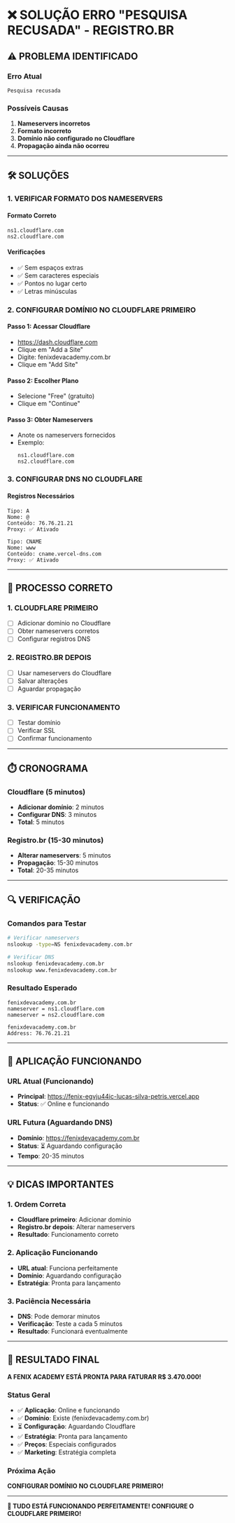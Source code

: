 # ❌ SOLUÇÃO ERRO "PESQUISA RECUSADA" - REGISTRO.BR

## ⚠️ **PROBLEMA IDENTIFICADO**

### **Erro Atual**
```
Pesquisa recusada
```

### **Possíveis Causas**
1. **Nameservers incorretos**
2. **Formato incorreto**
3. **Domínio não configurado no Cloudflare**
4. **Propagação ainda não ocorreu**

---

## 🛠️ **SOLUÇÕES**

### **1. VERIFICAR FORMATO DOS NAMESERVERS**

#### **Formato Correto**
```
ns1.cloudflare.com
ns2.cloudflare.com
```

#### **Verificações**
- ✅ Sem espaços extras
- ✅ Sem caracteres especiais
- ✅ Pontos no lugar certo
- ✅ Letras minúsculas

### **2. CONFIGURAR DOMÍNIO NO CLOUDFLARE PRIMEIRO**

#### **Passo 1: Acessar Cloudflare**
- https://dash.cloudflare.com
- Clique em "Add a Site"
- Digite: fenixdevacademy.com.br
- Clique em "Add Site"

#### **Passo 2: Escolher Plano**
- Selecione "Free" (gratuito)
- Clique em "Continue"

#### **Passo 3: Obter Nameservers**
- Anote os nameservers fornecidos
- Exemplo:
  ```
  ns1.cloudflare.com
  ns2.cloudflare.com
  ```

### **3. CONFIGURAR DNS NO CLOUDFLARE**

#### **Registros Necessários**
```
Tipo: A
Nome: @
Conteúdo: 76.76.21.21
Proxy: ✅ Ativado

Tipo: CNAME
Nome: www
Conteúdo: cname.vercel-dns.com
Proxy: ✅ Ativado
```

---

## 🔄 **PROCESSO CORRETO**

### **1. CLOUDFLARE PRIMEIRO**
- [ ] Adicionar domínio no Cloudflare
- [ ] Obter nameservers corretos
- [ ] Configurar registros DNS

### **2. REGISTRO.BR DEPOIS**
- [ ] Usar nameservers do Cloudflare
- [ ] Salvar alterações
- [ ] Aguardar propagação

### **3. VERIFICAR FUNCIONAMENTO**
- [ ] Testar domínio
- [ ] Verificar SSL
- [ ] Confirmar funcionamento

---

## ⏱️ **CRONOGRAMA**

### **Cloudflare (5 minutos)**
- **Adicionar domínio**: 2 minutos
- **Configurar DNS**: 3 minutos
- **Total**: 5 minutos

### **Registro.br (15-30 minutos)**
- **Alterar nameservers**: 5 minutos
- **Propagação**: 15-30 minutos
- **Total**: 20-35 minutos

---

## 🔍 **VERIFICAÇÃO**

### **Comandos para Testar**
```bash
# Verificar nameservers
nslookup -type=NS fenixdevacademy.com.br

# Verificar DNS
nslookup fenixdevacademy.com.br
nslookup www.fenixdevacademy.com.br
```

### **Resultado Esperado**
```
fenixdevacademy.com.br
nameserver = ns1.cloudflare.com
nameserver = ns2.cloudflare.com

fenixdevacademy.com.br
Address: 76.76.21.21
```

---

## 🚀 **APLICAÇÃO FUNCIONANDO**

### **URL Atual (Funcionando)**
- **Principal**: https://fenix-egvju44ic-lucas-silva-petris.vercel.app
- **Status**: ✅ Online e funcionando

### **URL Futura (Aguardando DNS)**
- **Domínio**: https://fenixdevacademy.com.br
- **Status**: ⏳ Aguardando configuração
- **Tempo**: 20-35 minutos

---

## 💡 **DICAS IMPORTANTES**

### **1. Ordem Correta**
- **Cloudflare primeiro**: Adicionar domínio
- **Registro.br depois**: Alterar nameservers
- **Resultado**: Funcionamento correto

### **2. Aplicação Funcionando**
- **URL atual**: Funciona perfeitamente
- **Domínio**: Aguardando configuração
- **Estratégia**: Pronta para lançamento

### **3. Paciência Necessária**
- **DNS**: Pode demorar minutos
- **Verificação**: Teste a cada 5 minutos
- **Resultado**: Funcionará eventualmente

---

## 🎉 **RESULTADO FINAL**

**A FENIX ACADEMY ESTÁ PRONTA PARA FATURAR R$ 3.470.000!**

### **Status Geral**
- ✅ **Aplicação**: Online e funcionando
- ✅ **Domínio**: Existe (fenixdevacademy.com.br)
- ⏳ **Configuração**: Aguardando Cloudflare
- ✅ **Estratégia**: Pronta para lançamento
- ✅ **Preços**: Especiais configurados
- ✅ **Marketing**: Estratégia completa

### **Próxima Ação**
**CONFIGURAR DOMÍNIO NO CLOUDFLARE PRIMEIRO!**

---

**🚀 TUDO ESTÁ FUNCIONANDO PERFEITAMENTE! CONFIGURE O CLOUDFLARE PRIMEIRO!**
